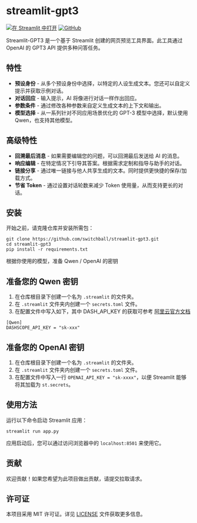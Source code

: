# streamlit-gpt3
[![在 Streamlit 中打开][share_badge]][share_link] [![GitHub][github_badge]][github_link]

Streamlit-GPT3 是一个基于 Streamlit 创建的网页预览工具界面。此工具通过 OpenAI 的 GPT3 API 提供多种问答任务。

## 特性

* **预设身份** - 从多个预设身份中选择，以特定的人设生成文本。您还可以自定义提示并获取示例对话。
* **对话回应** - 输入提示，AI 将像进行对话一样作出回应。
* **参数条件** - 通过修改各种参数来自定义生成文本的上下文和输出。
* **模型选择** - 从一系列针对不同应用场景优化的 GPT-3 模型中选择，默认使用 Qwen，也支持其他模型。

## 高级特性
* **回溯最后消息** - 如果需要编辑您的问题，可以回溯最后发送给 AI 的消息。
* **响应编辑** - 在特定情况下引导其答案。根据需求定制和指导与助手的对话。
* **链接分享** - 通过唯一链接与他人共享生成的文本。同时提供更快捷的保存/加载方式。
* **节省 Token** - 通过设置对话轮数来减少 Token 使用量，从而支持更长的对话。

## 安装

开始之前，请克隆仓库并安装所需包：

```
git clone https://github.com/switchball/streamlit-gpt3.git
cd streamlit-gpt3
pip install -r requirements.txt
```

根据你使用的模型，准备 Qwen / OpenAI 的密钥

## 准备您的 Qwen 密钥

1. 在仓库根目录下创建一个名为 `.streamlit` 的文件夹。
2. 在 `.streamlit` 文件夹内创建一个 `secrets.toml` 文件。
3. 在配置文件中写入如下，其中 DASH_API_KEY 的获取可参考 [阿里云官方文档](https://help.aliyun.com/zh/dashscope/developer-reference/acquisition-and-configuration-of-api-key)
```
[Qwen]
DASHSCOPE_API_KEY = "sk-xxx"
```

## 准备您的 OpenAI 密钥

1. 在仓库根目录下创建一个名为 `.streamlit` 的文件夹。
2. 在 `.streamlit` 文件夹内创建一个 `secrets.toml` 文件。
3. 在配置文件中写入一行 `OPENAI_API_KEY = "sk-xxxx"`，以便 Streamlit 能够将其加载为 `st.secrets`。

## 使用方法

运行以下命令启动 Streamlit 应用：
```
streamlit run app.py
```


应用启动后，您可以通过访问浏览器中的 `localhost:8501` 来使用它。

## 贡献

欢迎贡献！如果您希望为此项目做出贡献，请提交拉取请求。

## 许可证

本项目采用 MIT 许可证。详见 [LICENSE](LICENSE) 文件获取更多信息。

[share_badge]: https://static.streamlit.io/badges/streamlit_badge_black_white.svg
[share_link]: https://playgpt3.streamlit.app/

[github_badge]: https://badgen.net/badge/icon/GitHub?icon=github&color=black&label
[github_link]: https://github.com/switchball/streamlit-gpt3